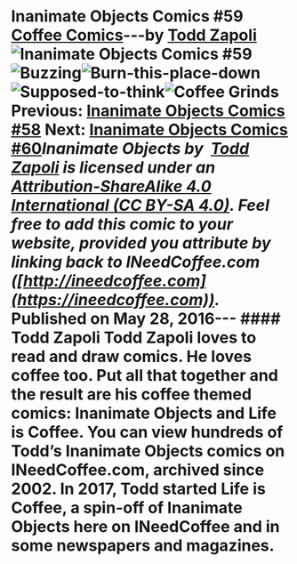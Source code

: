 # Inanimate Objects Comics #59 [Coffee Comics](https://ineedcoffee.com/section/coffee-comics/)---by [Todd Zapoli](https://ineedcoffee.com/by/todd-zapoli/)![Inanimate Objects Comics #59](https://ineedcoffee.com/images/posts/inanimate-objects-comics-59/Inanimate-Objects-Coffee-Comics640x400.jpg)![Buzzing](https://ineedcoffee.com/assets/201610-Buzzing.CSA922h2_Z12nXuU.webp)![Burn-this-place-down](https://ineedcoffee.com/assets/201611-Burn-this-place-down.BItPRlRc_1xuoM.webp)![Supposed-to-think](https://ineedcoffee.com/assets/201609-Supposed-to-think.BbafBY9l_Zsm6kF.webp)![Coffee Grinds](https://ineedcoffee.com/assets/201612-Coffee-Grinds.BVcJiyKr_tj4Bv.webp) Previous: [Inanimate Objects Comics #58](https://ineedcoffee.com/inanimate-objects-comics-58/) Next: [Inanimate Objects Comics #60](https://ineedcoffee.com/inanimate-objects-comics-60/)_Inanimate Objects by  [Todd Zapoli](https://ineedcoffee.com/) is licensed under an  [Attribution-ShareAlike 4.0 International (CC BY-SA 4.0)](https://creativecommons.org/licenses/by-sa/4.0/). Feel free to add this comic to your website, provided you attribute by linking back to INeedCoffee.com ([http://ineedcoffee.com](https://ineedcoffee.com))._ Published on May 28, 2016--- #### Todd Zapoli Todd Zapoli loves to read and draw comics. He loves coffee too. Put all that together and the result are his coffee themed comics: Inanimate Objects and Life is Coffee. You can view hundreds of Todd’s Inanimate Objects comics on INeedCoffee.com, archived since 2002. In 2017, Todd started Life is Coffee, a spin-off of Inanimate Objects here on INeedCoffee and in some newspapers and magazines.